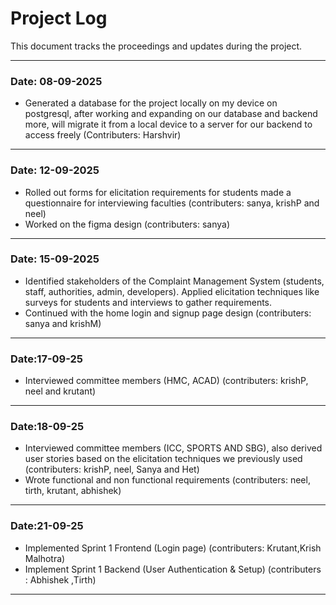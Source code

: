# Project Log 

This document tracks the proceedings and updates during the project.  

---

### Date: 08-09-2025
- Generated a database for the project locally on my device on postgresql, after working and expanding on our database and backend more, will migrate it from a local device to a server for our backend to access freely (Contributers: Harshvir)
---
### Date: 12-09-2025
- Rolled out forms for elicitation requirements for students
made a questionnaire for interviewing faculties (contributers: sanya, krishP and neel)
- Worked on the figma design (contributers: sanya)
---
### Date: 15-09-2025
- Identified stakeholders of the Complaint Management System (students, staff, authorities, admin, developers).
Applied elicitation techniques like surveys for students and interviews to gather requirements.
- Continued with the home login and signup page design
(contributers: sanya and krishM)
---
### Date:17-09-25
- Interviewed committee members (HMC, ACAD)
(contributers: krishP, neel and krutant)
---
### Date:18-09-25
- Interviewed committee members (ICC, SPORTS AND SBG), also derived user stories based on the elicitation techniques we previously used
(contributers: krishP, neel, Sanya and Het)
- Wrote functional and non functional requirements
(contributers: neel, tirth, krutant, abhishek)
---
### Date:21-09-25
- Implemented Sprint 1 Frontend (Login page)
(contributers: Krutant,Krish Malhotra)
- Implement Sprint 1 Backend (User Authentication & Setup)
(contributers : Abhishek ,Tirth)
---

